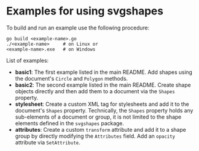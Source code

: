 Examples for using svgshapes
============================

To build and run an example use the following procedure:

```shell
go build <example-name>.go
./<example-name>     # on Linux or
<example-name>.exe   # on Windows
```

List of examples:
 - **basic1**: The first example listed in the main README.
               Add shapes using the document's `Circle` and `Polygon` methods.
 - **basic2**: The second example listed in the main README.
               Create shape objects directly and then add them to a document via
               the `Shapes` property.
 - **stylesheet**: Create a custom XML tag for stylesheets and add it to the
                   document's `Shapes` property. Technically, the `Shapes`
                   property holds any sub-elements of a document or group, it is
                   not limited to the shape elements defined in the `svgshapes`
                   package.
 - **attributes**: Create a custom `transform` attribute and add it to a
                   shape group by directly modifying the `Attributes` field.
                   Add an `opacity` attribute via `SetAttribute`.

